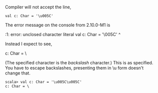 Compiler will not accept the line,

`val c: Char = '\u005C'`

The error message on the console from 2.10.0-M1 is

<console>:1: error: unclosed character literal
       val c: Char = '\005C'
                     ^

Instead I expect to see,

c: Char = \


(The specified character is the *backslash* character.)
This is as specified.  You have to escape backslashes, presenting them in \u form doesn't change that.
```
scala> val c: Char = '\u005C\u005C'
c: Char = \
```
